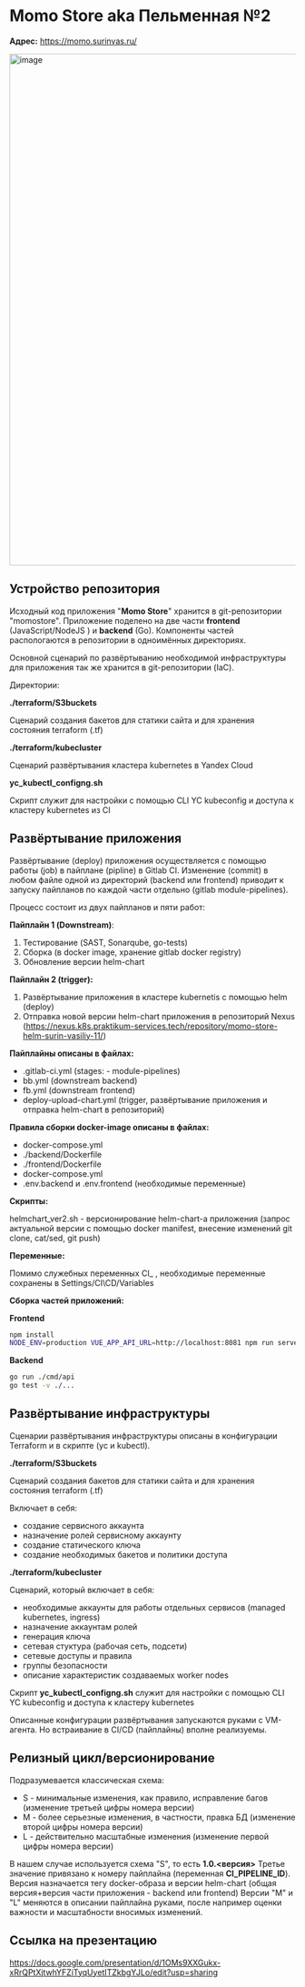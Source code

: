 # Momo Store aka Пельменная №2

**Адрес:**
https://momo.surinvas.ru/

<img width="900" alt="image" src="https://user-images.githubusercontent.com/9394918/167876466-2c530828-d658-4efe-9064-825626cc6db5.png">

## Устройство репозитория

Исходный код приложения "**Momo Store**" хранится в git-репозитории "momostore". 
Приложение поделено на две части **frontend** (JavaScript/NodeJS ) и **backend** (Go). 
Компоненты частей распологаются в репозитории в одноимённых директориях.

Основной сценарий по развёртыванию необходимой инфраструктуры для приложения так же хранится в git-репозитории (IaC).

Директории: 

**./terraform/S3buckets**

Сценарий создания бакетов для статики сайта и для хранения состояния terraform (.tf)

**./terraform/kubecluster**

Сценарий развёртывания кластера kubernetes в Yandex Cloud

**yc_kubectl_configng.sh**

Скрипт служит для настройки с помощью CLI YC kubeconfig и доступа к кластеру kubernetes из CI

## Развёртывание приложения

Развёртывание (deploy) приложения осуществляется с помощью работы (job) в пайплане (pipline) в Gitlab CI.
Изменение (commit) в любом файле одной из директорий (backend или frontend) приводит к запуску пайпланов по каждой части отдельно (gitlab module-pipelines).

Процесс состоит из двух пайпланов и пяти работ:

**Пайплайн 1 (Downstream)**:

1. Тестирование (SAST, Sonarqube, go-tests)
1. Сборка (в docker image, хранение gitlab docker registry)
1. Обновление версии helm-chart

**Пайплайн 2 (trigger):**

1. Развёртывание приложения в кластере kubernetis с помощью helm (deploy)
1. Отправка новой версии helm-chart приложения в репозиторий Nexus (https://nexus.k8s.praktikum-services.tech/repository/momo-store-helm-surin-vasiliy-11/)

**Пайплайны описаны в файлах:**

- .gitlab-ci.yml (stages: - module-pipelines)
- bb.yml (downstream backend)
- fb.yml (downstream frontend)
- deploy-upload-chart.yml (trigger, развёртывание приложения и отправка helm-chart в репозиторий)

**Правила сборки docker-image описаны в файлах:**

- docker-compose.yml
- ./backend/Dockerfile
- ./frontend/Dockerfile
- docker-compose.yml
- .env.backend и .env.frontend (необходимые переменные)

**Скрипты:**

helmchart_ver2.sh - версионирование helm-chart-а приложения (запрос актуальной версии с помощью docker manifest, внесение изменений git clone, cat/sed, git push)

**Переменные:**

Помимо служебных переменных CI_ , необходимые переменные сохранены в Settings/CI\CD/Variables

**Сборка частей приложений:**

**Frontend**

```bash
npm install
NODE_ENV=production VUE_APP_API_URL=http://localhost:8081 npm run serve
```

**Backend**

```bash
go run ./cmd/api
go test -v ./... 
```

## Развёртывание инфраструктуры

Сценарии развёртывания инфраструктуры описаны в конфигурации Terraform и в скрипте (yc и kubectl).

**./terraform/S3buckets**

Сценарий создания бакетов для статики сайта и для хранения состояния terraform (.tf)

Включает в себя:
- создание сервисного аккаунта
- назначение ролей сервисному аккаунту
- создание статического ключа
- создание необходимых бакетов и политики доступа


**./terraform/kubecluster**

Сценарий, который включает в себя:
- необходимые аккаунты для работы отдельных сервисов (managed kubernetes, ingress)
- назначение аккаунтам ролей
- генерация ключа
- сетевая стуктура (рабочая сеть, подсети)
- сетевые доступы и правила
- группы безопасности
- описание характеристик создаваемых worker nodes

Скрипт **yc_kubectl_configng.sh** служит для настройки с помощью CLI YC kubeconfig и доступа к кластеру kubernetes

Описанные конфигурации развёртывания запускаются руками с VM-агента. Но встраивание в CI/CD (пайплайны) вполне реализуемы.

## Релизный цикл/версионирование

Подразумевается классическая схема:

- S - минимальные изменения, как правило, исправление багов (изменение третьей цифры номера версии)
- M - более серьезные изменения, в частности, правка БД (изменение второй цифры номера версии)
- L - действительно масштабные изменения (изменение первой цифры номера версии)

В нашем случае используется схема "S", то есть **1.0.<версия>**
Третье значение привязано к номеру пайплайна (переменная **CI_PIPELINE_ID**).
Версия назначается тегу docker-образа и версии helm-chart (общая версия+версия части приложения - backend или frontend)
Версии "M" и "L" меняются в описании пайплайна руками, после например оценки важности и масштабности вносимых изменений.

## Ссылка на презентацию

https://docs.google.com/presentation/d/1OMs9XXGukx-xRrQPtXjtwhYFZiTyqUyetITZkbgYJLo/edit?usp=sharing
